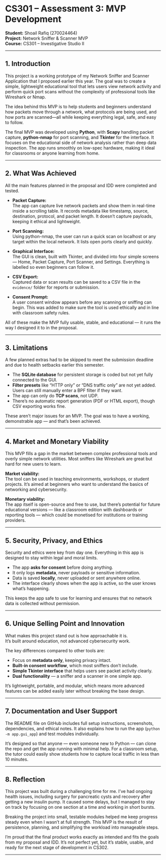 # CS301 – Assessment 3: MVP Development
**Student:** Shoail Rafiq (270024464)  
**Project:** Network Sniffer & Scanner MVP  
**Course:** CS301 – Investigative Studio II  

---

## 1. Introduction
This project is a working prototype of my Network Sniffer and Scanner Application that I proposed earlier this year. The goal was to create a simple, lightweight educational tool that lets users view network activity and perform quick port scans without the complexity of professional tools like Wireshark or Nmap.  

The idea behind this MVP is to help students and beginners understand how packets move through a network, what protocols are being used, and how ports are scanned—all while keeping everything legal, safe, and easy to follow.  

The final MVP was developed using **Python**, with **Scapy** handling packet capture, **python-nmap** for port scanning, and **Tkinter** for the interface. It focuses on the educational side of network analysis rather than deep data inspection. The app runs smoothly on low-spec hardware, making it ideal for classrooms or anyone learning from home.

---

## 2. What Was Achieved
All the main features planned in the proposal and IDD were completed and tested.  

- **Packet Capture:**  
  The app can capture live network packets and show them in real-time inside a scrolling table. It records metadata like timestamp, source, destination, protocol, and packet length. It doesn’t capture payloads, keeping it ethical and lightweight.  

- **Port Scanning:**  
  Using python-nmap, the user can run a quick scan on localhost or any target within the local network. It lists open ports clearly and quickly.  

- **Graphical Interface:**  
  The GUI is clean, built with Tkinter, and divided into four simple screens — Home, Packet Capture, Port Scanner, and Settings. Everything is labelled so even beginners can follow it.  

- **CSV Export:**  
  Captured data or scan results can be saved to a CSV file in the `evidence/` folder for reports or submission.  

- **Consent Prompt:**  
  A user consent window appears before any scanning or sniffing can begin. This was added to make sure the tool is used ethically and in line with classroom safety rules.

All of these make the MVP fully usable, stable, and educational — it runs the way I designed it to in the proposal.

---

## 3. Limitations
A few planned extras had to be skipped to meet the submission deadline and due to health setbacks earlier this semester.  

- The **SQLite database** for persistent storage is coded but not yet fully connected to the GUI.  
- **Filter presets** like “HTTP only” or “DNS traffic only” are not yet added. Users can still manually enter a BPF filter if they want.  
- The app can only do **TCP scans**, not UDP.  
- There’s no automatic report generation (PDF or HTML export), though CSV exporting works fine.  

These aren’t major issues for an MVP. The goal was to have a working, demonstrable app — and that’s been achieved.

---

## 4. Market and Monetary Viability
This MVP fills a gap in the market between complex professional tools and overly simple network utilities. Most sniffers like Wireshark are great but hard for new users to learn.  

**Market viability:**  
The tool can be used in teaching environments, workshops, or student projects. It’s aimed at beginners who want to understand the basics of networking and cybersecurity.  

**Monetary viability:**  
The app itself is open-source and free to use, but there’s potential for future educational versions — like a classroom edition with dashboards or reporting tools — which could be monetised for institutions or training providers.

---

## 5. Security, Privacy, and Ethics
Security and ethics were key from day one. Everything in this app is designed to stay within legal and moral limits.  

- The app **asks for consent** before doing anything.  
- It only logs **metadata**, never payloads or sensitive information.  
- Data is saved **locally**, never uploaded or sent anywhere online.  
- The interface clearly shows when the app is active, so the user knows what’s happening.  

This keeps the app safe to use for learning and ensures that no network data is collected without permission.

---

## 6. Unique Selling Point and Innovation
What makes this project stand out is how approachable it is.  
It’s built around education, not advanced cybersecurity work.  

The key differences compared to other tools are:
- Focus on **metadata only**, keeping privacy intact.  
- **Built-in consent workflow**, which most sniffers don’t include.  
- **Simple Tkinter interface** that helps users see packet activity clearly.  
- **Dual functionality** — a sniffer and a scanner in one simple app.  

It’s lightweight, portable, and modular, which means more advanced features can be added easily later without breaking the base design.

---

## 7. Documentation and User Support
The README file on GitHub includes full setup instructions, screenshots, dependencies, and ethical notes. It also explains how to run the app (`python -m app.gui_app`) and test modules individually.  

It’s designed so that anyone — even someone new to Python — can clone the repo and get the app running with minimal help. For a classroom setup, the tutor could easily show students how to capture local traffic in less than 10 minutes.

---

## 8. Reflection
This project was built during a challenging time for me. I’ve had ongoing health issues, including surgery for pancreatic cysts and recovery after getting a new insulin pump. It caused some delays, but I managed to stay on track by focusing on one section at a time and working in short bursts.  

Breaking the project into small, testable modules helped me keep progress steady even when I wasn’t at full strength. This MVP is the result of persistence, planning, and simplifying the workload into manageable steps.  

I’m proud that the final product works exactly as intended and fits the goals from my proposal and IDD. It’s not perfect yet, but it’s stable, usable, and ready for the next stage of development in CS302.

---

